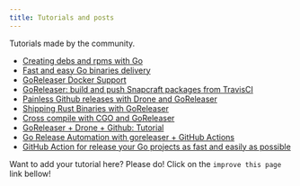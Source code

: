 ```yaml
---
title: Tutorials and posts
---
```


Tutorials made by the community.

<!-- please, keep A-Z sorting -->
- [Creating debs and rpms with Go](https://carlosbecker.com/posts/nfpm/)
- [Fast and easy Go binaries delivery](https://carlosbecker.com/posts/goreleaser/)
- [GoReleaser Docker Support](https://carlosbecker.com/posts/goreleaser-docker/)
- [GoReleaser: build and push Snapcraft packages from TravisCI](https://carlosbecker.com/posts/goreleaser-snap-travis/)
- [Painless Github releases with Drone and GoReleaser](https://medium.com/@stepanvrany/painless-github-releases-with-drone-and-goreleaser-853bbbccd0c0)
- [Shipping Rust Binaries with GoReleaser](https://medium.com/@jondot/shipping-rust-binaries-with-goreleaser-d5aa42a46be0)
- [Cross compile with CGO and GoReleaser](https://medium.com/@robdefeo/cross-compile-with-cgo-and-goreleaser-6af884731222?source=friends_link&sk=baf6553fa48cb0e28ea3519615f02576)
- [GoReleaser + Drone + Github: Tutorial](https://medium.com/@fallion/goreleaser-drone-github-tutorial-9a150103cac0)
- [Go Release Automation with goreleaser + GitHub Actions](https://blog.toshima.ru/2019/10/20/go-release-automation-with-goreleaser.html)
- [GitHub Action for release your Go projects as fast and easily as possible](https://dev.to/koddr/github-action-for-release-your-go-projects-as-fast-and-easily-as-possible-20a2)

Want to add your tutorial here? Please do! Click on the `improve this page`
link bellow!
